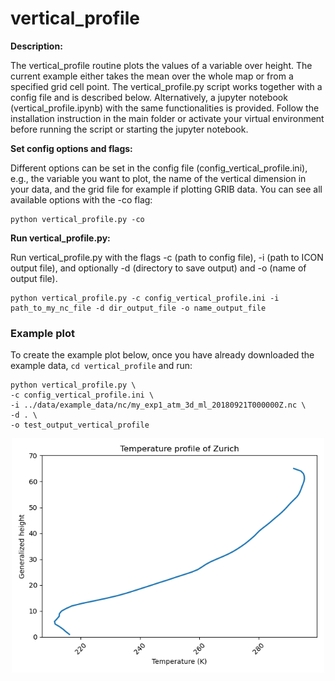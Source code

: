 # vertical_profile

**Description:**

The vertical_profile routine plots the values of a variable over height. The current example either takes the mean over the whole map or from a specified grid cell point. The vertical_profile.py script works together with a config file and is described below. Alternatively, a jupyter notebook (vertical_profile.ipynb) with the same functionalities is provided. Follow the installation instruction in the main folder or activate your virtual environment before running the script or starting the jupyter notebook.

**Set config options and flags:**

Different options can be set in the config file (config_vertical_profile.ini), e.g., the variable you want to plot, the name of the vertical dimension in your data, and the grid file for example if plotting GRIB data. You can see all available options with the -co flag:

    python vertical_profile.py -co

**Run vertical_profile.py:**

Run vertical_profile.py with the flags -c (path to config file), -i (path to ICON output file),
and optionally -d (directory to save output) and -o (name of output file).

    python vertical_profile.py -c config_vertical_profile.ini -i path_to_my_nc_file -d dir_output_file -o name_output_file


### Example plot

To create the example plot below, once you have already downloaded the example data, `cd vertical_profile` and run:

    python vertical_profile.py \
    -c config_vertical_profile.ini \
    -i ../data/example_data/nc/my_exp1_atm_3d_ml_20180921T000000Z.nc \
    -d . \
    -o test_output_vertical_profile

<p align="center">
<img src=vertical_profile_example.png width="500"/>
</p>

